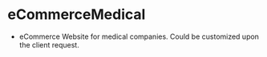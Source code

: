 # eCommerceMedical
 - eCommerce Website for medical companies. Could be  customized upon the client request.
